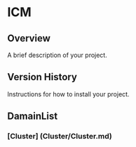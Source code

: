 # ICM

## Overview

A brief description of your project.

## Version History

Instructions for how to install your project.

## DamainList
### [Cluster] (Cluster/Cluster.md)
